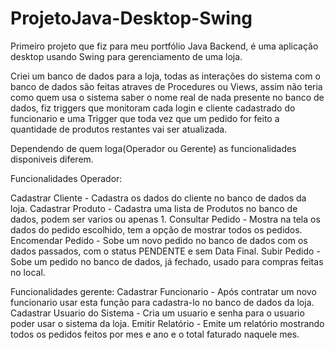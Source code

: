# ProjetoJava-Desktop-Swing
Primeiro projeto que fiz para meu portfólio Java Backend, é uma aplicação desktop usando Swing para gerenciamento de uma loja.

Criei um banco de dados para a loja, todas as interações do sistema com o banco de dados são feitas atraves de Procedures ou Views, assim não teria como quem usa o sistema saber o nome real de nada presente no banco de dados, fiz triggers que monitoram cada login e cliente cadastrado do funcionario e uma Trigger que toda vez que um pedido for feito a quantidade de produtos restantes vai ser atualizada.


Dependendo de quem loga(Operador ou Gerente) as funcionalidades disponiveis diferem.

Funcionalidades Operador:

Cadastrar Cliente - Cadastra os dados do cliente no banco de dados da loja.
Cadastrar Produto - Cadastra uma lista de Produtos no banco de dados, podem ser varios ou apenas 1.
Consultar Pedido - Mostra na tela os dados do pedido escolhido, tem a opção de mostrar todos os pedidos.
Encomendar Pedido - Sobe um novo pedido no banco de dados com os dados passados, com o status PENDENTE e sem Data Final.
Subir Pedido - Sobe um pedido no banco de dados, já fechado, usado para compras feitas no local.


Funcionalidades gerente:
Cadastrar Funcionario - Após contratar um novo funcionario usar esta função para cadastra-lo no banco de dados da loja.
Cadastrar Usuario do Sistema - Cria um usuario e senha para o usuario poder usar o sistema da loja.
Emitir Relatório - Emite um relatório mostrando todos os pedidos feitos por mes e ano e o total faturado naquele mes.
